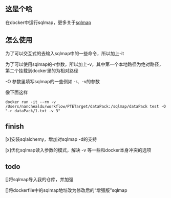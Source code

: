 ## 这是个啥

在docker中运行sqlmap，更多关于[sqlmap](http://sqlmap.org/)

## 怎么使用

为了可以交互式的去输入sqlmap中的一些命令，所以加上-it

为了可以使用sqlmap的-r参数，所以加上-v，其中第一个本地路径为绝对路径，第二个挂载到docker里的为相对路径

-O 参数里填写sqlmap的一些例如 -r、-v的参数

像下面这样
```
docker run -it --rm -v /Users/nanchealdu/workflow/PTETarget/dataPack:/sqlmap/dataPack test -O "-r dataPack/1.txt -v 3"
```

## finish

[x]安装sqlalchemy，增加对sqlmap -d的支持

[x]优化sqlmap读入参数的模式，解决 -v 等一些和docker本身冲突的选项

## todo
[]将sqlmap导入我的仓库，并加强

[]将dockerfile中的sqlmap地址改为修改后的“增强版”sqlmap